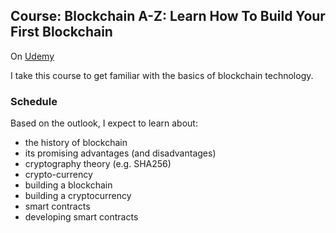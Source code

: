 ## Course: Blockchain A-Z: Learn How To Build Your First Blockchain
On [Udemy](https://www.udemy.com/course/build-your-blockchain-az/)

I take this course to get familiar with the basics of blockchain technology.

### Schedule

Based on the outlook, I expect to learn about:
- the history of blockchain
- its promising advantages (and disadvantages)
- cryptography theory (e.g. SHA256)
- crypto-currency
- building a blockchain
- building a cryptocurrency
- smart contracts
- developing smart contracts